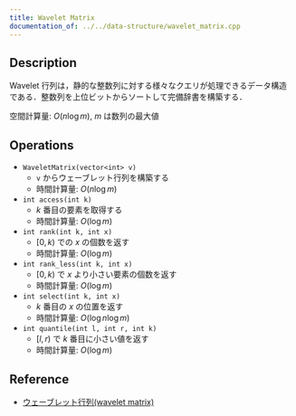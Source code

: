 ```yaml
---
title: Wavelet Matrix
documentation_of: ../../data-structure/wavelet_matrix.cpp
---
```


## Description

Wavelet 行列は，静的な整数列に対する様々なクエリが処理できるデータ構造である．整数列を上位ビットからソートして完備辞書を構築する．

空間計算量: $O(n \log m)$, $m$ は数列の最大値

## Operations

- `WaveletMatrix(vector<int> v)`
    - `v` からウェーブレット行列を構築する
    - 時間計算量: $O(n \log m)$
- `int access(int k)`
    - $k$ 番目の要素を取得する
    - 時間計算量: $O(\log m)$
- `int rank(int k, int x)`
    - $[0, k)$ での $x$ の個数を返す
    - 時間計算量: $O(\log m)$
- `int rank_less(int k, int x)`
    - $[0, k)$ で $x$ より小さい要素の個数を返す
    - 時間計算量: $O(\log m)$
- `int select(int k, int x)`
    - $k$ 番目の $x$ の位置を返す
    - 時間計算量: $O(\log n \log m)$
- `int quantile(int l, int r, int k)`
    - $[l, r)$ で $k$ 番目に小さい値を返す
    - 時間計算量: $O(\log m)$

## Reference

- [ウェーブレット行列(wavelet matrix)](https://miti-7.hatenablog.com/entry/2018/04/28/152259)